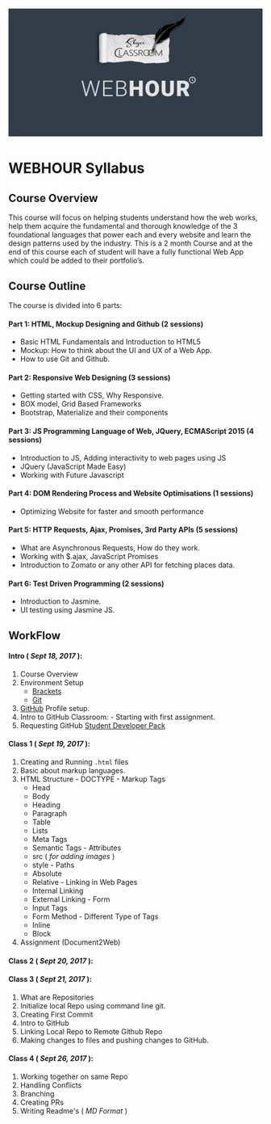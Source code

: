 # <img src="assests/Cover.jpg" alt="class logo" class="logo"/>

# WEB**HOUR** Syllabus


## Course Overview
This course will focus on helping students understand how the web works, help them acquire the fundamental and thorough knowledge of the 3 foundational languages that power each and every website and learn the design patterns used by the industry. This is a 2 month Course and at the end of this  course each of student will have a fully functional Web App which could be added to their portfolio’s.

## Course Outline

The course is divided into 6 parts:

#### Part 1: HTML, Mockup Designing and Github (2 sessions)
  * Basic HTML Fundamentals and Introduction to HTML5
  * Mockup: How to think about the UI and UX of a Web App.
  * How to use Git and Github.

#### Part 2: Responsive Web Designing (3 sessions)
  * Getting started with CSS, Why Responsive.
  * BOX model, Grid Based Frameworks
  * Bootstrap, Materialize and their components

#### Part 3: JS Programming Language of Web, JQuery, ECMAScript 2015 (4 sessions)
  * Introduction to JS, Adding interactivity to web pages using JS
  * JQuery (JavaScript Made Easy)
  * Working with Future Javascript


#### Part 4: DOM Rendering Process and Website Optimisations (1 sessions)
  * Optimizing Website for faster and smooth performance

#### Part 5: HTTP Requests, Ajax, Promises, 3rd Party APIs (5 sessions)
  * What are Asynchronous Requests, How do they work.
  * Working with $.ajax, JavaScript Promises
  * Introduction to Zomato or any other API for fetching places data.

#### Part 6: Test Driven Programming  (2 sessions)
  * Introduction to Jasmine.
  * UI testing using Jasmine JS.


## WorkFlow
#### Intro ( *Sept 18, 2017* ):
  1. Course Overview
  2. Environment Setup
     - [Brackets](https://github.com/adobe/brackets/releases)
     - [Git](https://git-scm.com/downloads)
  3. [GitHub](https://github.com/) Profile setup.
  4. Intro to GitHub Classroom:
    - Starting with first assignment.
  5. Requesting GitHub [Student Developer Pack](https://education.github.com/pack)


#### Class 1 ( *Sept 19, 2017* ):
  1. Creating and Running `.html` files
  2. Basic about markup languages.
  3. HTML Structure
    - DOCTYPE
    - Markup Tags
      + Head
      + Body
      + Heading
      + Paragraph
      + Table
      + Lists
      + Meta Tags
      + Semantic Tags
    - Attributes
      + src ( *for adding images* )
      + style
    - Paths
      + Absolute
      + Relative
    - Linking in Web Pages
      + Internal Linking
      + External Linking
    - Form
      + Input Tags
      + Form Method
    - Different Type of Tags
      + Inline
      + Block
  4. Assignment (Document2Web)

#### Class 2 ( *Sept 20, 2017* ):

#### Class 3 ( *Sept 21, 2017* ):
  1. What are Repositories
  2. Initialize local Repo using command line git.
  3. Creating First Commit
  4. Intro to GitHub
  5. Linking Local Repo to Remote Github Repo
  6. Making changes to files and pushing changes to GitHub.
  
#### Class 4 ( *Sept 26, 2017* ):
  1. Working together on same Repo
  2. Handling Conflicts
  3. Branching
  4. Creating PRs
  5. Writing Readme's ( *MD Format* )
